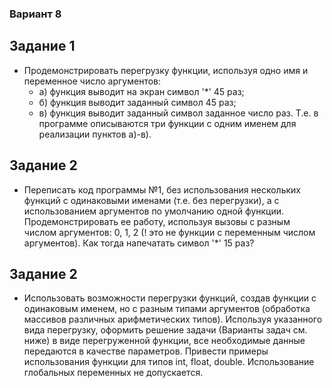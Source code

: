 ### Вариант 8

## Задание 1

- Продемонстрировать перегрузку функции, используя одно имя и переменное число
  аргументов:
  - а) функция выводит на экран символ '\*' 45 раз;
  - б) функция выводит заданный символ 45 раз;
  - в) функция выводит заданный символ заданное число раз.
    Т.е. в программе описываются три функции с одним именем для реализации пунктов а)-в).

## Задание 2

- Переписать код программы №1, без использования нескольких функций с одинаковыми
  именами (т.е. без перегрузки), а с использованием аргументов по умолчанию одной функции.
  Продемонстрировать ее работу, используя вызовы с разным числом аргументов: 0, 1, 2 (! это не
  функции с переменным числом аргументов).
  Как тогда напечатать символ '\*' 15 раз?

## Задание 2

- Использовать возможности перегрузки функций, создав функции с одинаковым именем, но с
  разным типами аргументов (обработка массивов различных арифметических типов).
  Используя указанного вида перегрузку, оформить решение задачи (Варианты задач см. ниже) в
  виде перегруженной функции, все необходимые данные передаются в качестве параметров.
  Привести примеры использования функции для типов int, float, double. Использование
  глобальных переменных не допускается.
